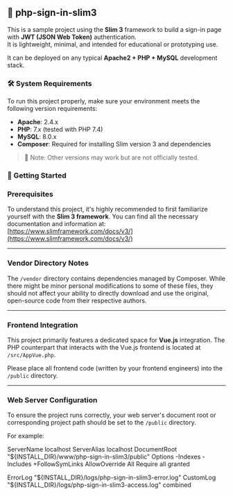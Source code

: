 ## 📘 php-sign-in-slim3

This is a sample project using the **Slim 3** framework to build a sign-in page with **JWT (JSON Web Token)** authentication.  
It is lightweight, minimal, and intended for educational or prototyping use.

It can be deployed on any typical **Apache2 + PHP + MySQL** development stack.

### 🛠️ System Requirements

To run this project properly, make sure your environment meets the following version requirements:

- **Apache**: 2.4.x
- **PHP**: 7.x (tested with PHP 7.4)
- **MySQL**: 8.0.x
- **Composer**: Required for installing Slim version 3 and dependencies

> 📌 Note: Other versions may work but are not officially tested.

### 🚀 Getting Started

### Prerequisites

To understand this project, it's highly recommended to first familiarize yourself with the **Slim 3 framework**. You can find all the necessary documentation and information at: [https://www.slimframework.com/docs/v3/](https://www.slimframework.com/docs/v3/)

---

### Vendor Directory Notes

The `/vendor` directory contains dependencies managed by Composer. While there might be minor personal modifications to some of these files, they should not affect your ability to directly download and use the original, open-source code from their respective authors.

---

### Frontend Integration

This project primarily features a dedicated space for **Vue.js** integration. The PHP counterpart that interacts with the Vue.js frontend is located at `/src/AppVue.php`.

Please place all frontend code (written by your frontend engineers) into the `/public` directory.

---

### Web Server Configuration

To ensure the project runs correctly, your web server's document root or corresponding project path should be set to the `/public` directory.

For example:

<VirtualHost _default_:80>
  ServerName localhost
  ServerAlias localhost
  DocumentRoot "${INSTALL_DIR}/www/php-sign-in-slim3/public"
  <Directory "${INSTALL_DIR}/www/php-sign-in-slim3/public/">
    Options -Indexes -Includes +FollowSymLinks
    AllowOverride All
    Require all granted
  </Directory>
  
  ErrorLog "${INSTALL_DIR}/logs/php-sign-in-slim3-error.log"
  CustomLog "${INSTALL_DIR}/logs/php-sign-in-slim3-access.log" combined
</VirtualHost>
